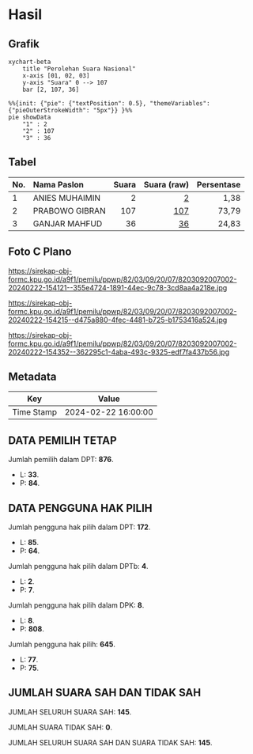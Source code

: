 # Hasil

## Grafik

```mermaid
xychart-beta
    title "Perolehan Suara Nasional"
    x-axis [01, 02, 03]
    y-axis "Suara" 0 --> 107
    bar [2, 107, 36]
```

```mermaid
%%{init: {"pie": {"textPosition": 0.5}, "themeVariables": {"pieOuterStrokeWidth": "5px"}} }%%
pie showData
    "1" : 2
    "2" : 107
    "3" : 36
```

## Tabel

| No. | Nama Paslon    | Suara | Suara (raw) | Persentase |
|:--- |:-------------- | -----:| -----------:| ----------:|
| 1   | ANIES MUHAIMIN | 2     | [2][p-1]    | 1,38       |
| 2   | PRABOWO GIBRAN | 107   | [107][p-2]  | 73,79      |
| 3   | GANJAR MAHFUD  | 36    | [36][p-3]   | 24,83      |


[p-1]: https://github.com/gigit-pemilu/pemilu-2024/blob/main/pilpres/hitung-suara/sub/82-maluku-utara/sub/03-halmahera-utara/sub/09-loloda-utara/sub/2007-gisik/sub/002-tps/sub/paslon-1.txt
[p-2]: https://github.com/gigit-pemilu/pemilu-2024/blob/main/pilpres/hitung-suara/sub/82-maluku-utara/sub/03-halmahera-utara/sub/09-loloda-utara/sub/2007-gisik/sub/002-tps/sub/paslon-2.txt
[p-3]: https://github.com/gigit-pemilu/pemilu-2024/blob/main/pilpres/hitung-suara/sub/82-maluku-utara/sub/03-halmahera-utara/sub/09-loloda-utara/sub/2007-gisik/sub/002-tps/sub/paslon-3.txt

## Foto C Plano

https://sirekap-obj-formc.kpu.go.id/a9f1/pemilu/ppwp/82/03/09/20/07/8203092007002-20240222-154121--355e4724-1891-44ec-9c78-3cd8aa4a218e.jpg

https://sirekap-obj-formc.kpu.go.id/a9f1/pemilu/ppwp/82/03/09/20/07/8203092007002-20240222-154215--d475a880-4fec-4481-b725-b1753416a524.jpg

https://sirekap-obj-formc.kpu.go.id/a9f1/pemilu/ppwp/82/03/09/20/07/8203092007002-20240222-154352--362295c1-4aba-493c-9325-edf7fa437b56.jpg


## Metadata

| Key        | Value               |
| ---------- | ------------------- |
| Time Stamp | 2024-02-22 16:00:00 |


## DATA PEMILIH TETAP

Jumlah pemilih dalam DPT: **876**.
 * L: **33**.
 * P: **84**.

## DATA PENGGUNA HAK PILIH

Jumlah pengguna hak pilih dalam DPT: **172**.
 * L: **85**.
 * P: **64**.

Jumlah pengguna hak pilih dalam DPTb: **4**.
 * L: **2**.
 * P: **7**.

Jumlah pengguna hak pilih dalam DPK: **8**.
 * L: **8**.
 * P: **808**.

Jumlah pengguna hak pilih: **645**.
 * L: **77**.
 * P: **75**.

## JUMLAH SUARA SAH DAN TIDAK SAH

JUMLAH SELURUH SUARA SAH: **145**.

JUMLAH SUARA TIDAK SAH: **0**.

JUMLAH SELURUH SUARA SAH DAN SUARA TIDAK SAH: **145**.


